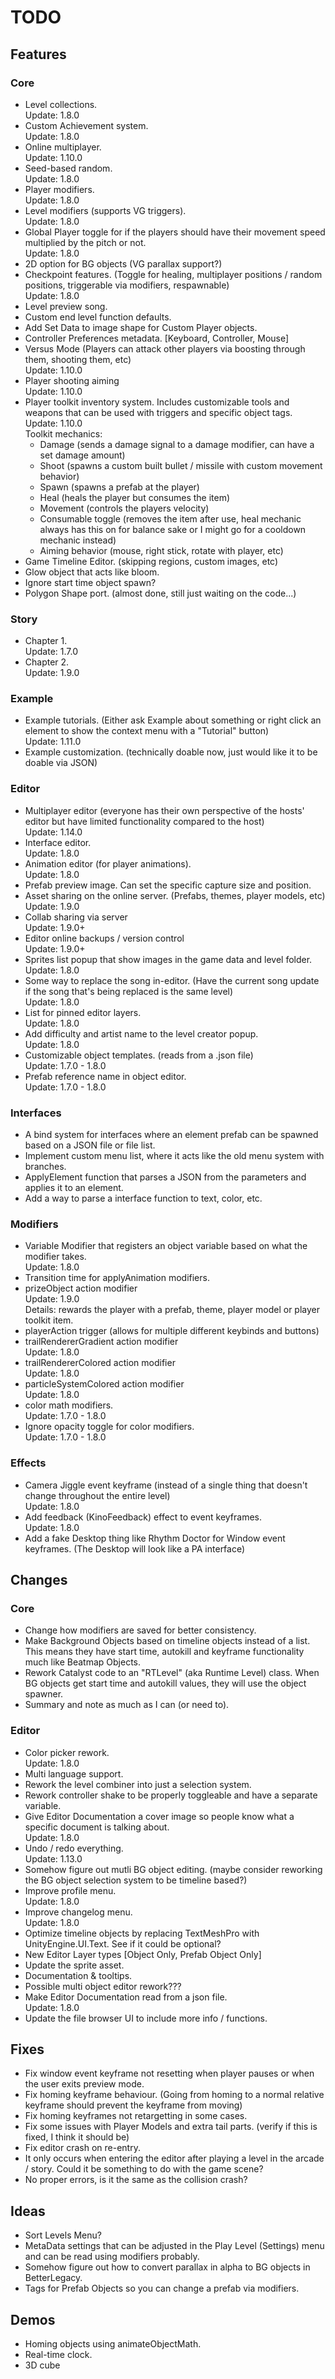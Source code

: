 ﻿# TODO

## Features

### Core
- Level collections.  
  Update: 1.8.0
- Custom Achievement system.  
  Update: 1.8.0
- Online multiplayer.  
  Update: 1.10.0
- Seed-based random.  
  Update: 1.8.0
- Player modifiers.  
  Update: 1.8.0
- Level modifiers (supports VG triggers).  
  Update: 1.8.0
- Global Player toggle for if the players should have their movement speed multiplied by the pitch or not.  
  Update: 1.8.0
- 2D option for BG objects (VG parallax support?)
- Checkpoint features. (Toggle for healing, multiplayer positions / random positions, triggerable via modifiers, respawnable)  
  Update: 1.8.0
- Level preview song.
- Custom end level function defaults.
- Add Set Data to image shape for Custom Player objects.
- Controller Preferences metadata. [Keyboard, Controller, Mouse]
- Versus Mode (Players can attack other players via boosting through them, shooting them, etc)  
  Update: 1.10.0
- Player shooting aiming  
  Update: 1.10.0
- Player toolkit inventory system. Includes customizable tools and weapons that can be used with triggers and specific object tags.    
  Update: 1.10.0  
  Toolkit mechanics:  
  - Damage (sends a damage signal to a damage modifier, can have a set damage amount)
  - Shoot (spawns a custom built bullet / missile with custom movement behavior)
  - Spawn (spawns a prefab at the player)
  - Heal (heals the player but consumes the item)
  - Movement (controls the players velocity)
  - Consumable toggle (removes the item after use, heal mechanic always has this on for balance sake or I might go for a cooldown mechanic instead)
  - Aiming behavior (mouse, right stick, rotate with player, etc)
- Game Timeline Editor. (skipping regions, custom images, etc)
- Glow object that acts like bloom.
- Ignore start time object spawn?
- Polygon Shape port. (almost done, still just waiting on the code...)

### Story
- Chapter 1.  
  Update: 1.7.0
- Chapter 2.  
  Update: 1.9.0

### Example
- Example tutorials. (Either ask Example about something or right click an element to show the context menu with a "Tutorial" button)  
  Update: 1.11.0
- Example customization. (technically doable now, just would like it to be doable via JSON)

### Editor
- Multiplayer editor (everyone has their own perspective of the hosts' editor but have limited functionality compared to the host)  
  Update: 1.14.0
- Interface editor.  
  Update: 1.8.0
- Animation editor (for player animations).  
  Update: 1.8.0
- Prefab preview image. Can set the specific capture size and position.
- Asset sharing on the online server. (Prefabs, themes, player models, etc)  
  Update: 1.9.0
- Collab sharing via server  
  Update: 1.9.0+
- Editor online backups / version control  
  Update: 1.9.0+
- Sprites list popup that show images in the game data and level folder.  
  Update: 1.8.0
- Some way to replace the song in-editor. (Have the current song update if the song that's being replaced is the same level)  
  Update: 1.8.0
- List for pinned editor layers.  
  Update: 1.8.0
- Add difficulty and artist name to the level creator popup.  
  Update: 1.8.0
- Customizable object templates. (reads from a .json file)  
  Update: 1.7.0 - 1.8.0
- Prefab reference name in object editor.  
  Update: 1.7.0 - 1.8.0

### Interfaces
- A bind system for interfaces where an element prefab can be spawned based on a JSON file or file list.
- Implement custom menu list, where it acts like the old menu system with branches.
- ApplyElement function that parses a JSON from the parameters and applies it to an element.
- Add a way to parse a interface function to text, color, etc.

### Modifiers
- Variable Modifier that registers an object variable based on what the modifier takes.  
  Update: 1.8.0
- Transition time for applyAnimation modifiers.
- prizeObject action modifier  
  Update: 1.9.0  
  Details: rewards the player with a prefab, theme, player model or player toolkit item.
- playerAction trigger (allows for multiple different keybinds and buttons)
- trailRendererGradient action modifier  
  Update: 1.8.0
- trailRendererColored action modifier  
  Update: 1.8.0
- particleSystemColored action modifier  
  Update: 1.8.0
- color math modifiers.  
  Update: 1.7.0 - 1.8.0
- Ignore opacity toggle for color modifiers.  
  Update: 1.7.0 - 1.8.0

### Effects
- Camera Jiggle event keyframe (instead of a single thing that doesn't change throughout the entire level)  
  Update: 1.8.0
- Add feedback (KinoFeedback) effect to event keyframes.  
  Update: 1.8.0
- Add a fake Desktop thing like Rhythm Doctor for Window event keyframes. (The Desktop will look like a PA interface)


## Changes

### Core
- Change how modifiers are saved for better consistency.
- Make Background Objects based on timeline objects instead of a list. This means they have start time, autokill and keyframe functionality much like Beatmap Objects.
- Rework Catalyst code to an "RTLevel" (aka Runtime Level) class. When BG objects get start time and autokill values, they will use the object spawner.
- Summary and note as much as I can (or need to).

### Editor
- Color picker rework.  
  Update: 1.8.0
- Multi language support.
- Rework the level combiner into just a selection system.
- Rework controller shake to be properly toggleable and have a separate variable.
- Give Editor Documentation a cover image so people know what a specific document is talking about.  
  Update: 1.8.0
- Undo / redo everything.  
  Update: 1.13.0
- Somehow figure out mutli BG object editing. (maybe consider reworking the BG object selection system to be timeline based?)
- Improve profile menu.  
  Update: 1.8.0
- Improve changelog menu.  
  Update: 1.8.0
- Optimize timeline objects by replacing TextMeshPro with UnityEngine.UI.Text. See if it could be optional?
- New Editor Layer types [Object Only, Prefab Object Only]
- Update the sprite asset.
- Documentation & tooltips.
- Possible multi object editor rework???
- Make Editor Documentation read from a json file.  
  Update: 1.8.0
- Update the file browser UI to include more info / functions.


## Fixes
- Fix window event keyframe not resetting when player pauses or when the user exits preview mode.
- Fix homing keyframe behaviour. (Going from homing to a normal relative keyframe should prevent the keyframe from moving)
- Fix homing keyframes not retargetting in some cases.
- Fix some issues with Player Models and extra tail parts. (verify if this is fixed, I think it should be)
- Fix editor crash on re-entry.
 - It only occurs when entering the editor after playing a level in the arcade / story. Could it be something to do with the game scene?
 - No proper errors, is it the same as the collision crash?


## Ideas
- Sort Levels Menu?
- MetaData settings that can be adjusted in the Play Level (Settings) menu and can be read using modifiers probably.
- Somehow figure out how to convert parallax in alpha to BG objects in BetterLegacy.
- Tags for Prefab Objects so you can change a prefab via modifiers.


## Demos
- Homing objects using animateObjectMath.
- Real-time clock.
- 3D cube
